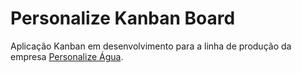 # Personalize Kanban Board
Aplicação Kanban em desenvolvimento para a linha de produção da empresa [Personalize Água](https://www.personalizeagua.com.br/).
